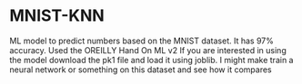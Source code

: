 # MNIST-KNN
ML model to predict numbers based on the MNIST dataset. It has 97% accuracy. Used the OREILLY Hand On ML v2
If you are interested in using the model download the pk1 file and load it using joblib. I might make train a neural network or something on this dataset and see how it compares
